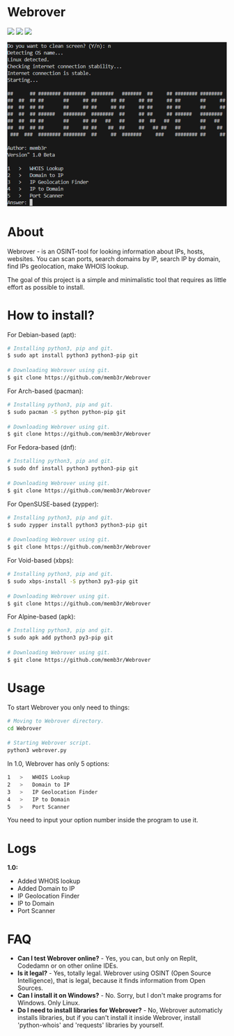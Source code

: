 # Webrover
<p>
  <img src="https://img.shields.io/github/repo-size/memb3r/Webrover"> <img src="https://img.shields.io/github/languages/top/memb3r/Webrover?color=green"> <img src="https://img.shields.io/github/last-commit/memb3r/Webrover">
</p>

<img src="webrover.png">

# About

Webrover - is an OSINT-tool for looking information about IPs, hosts, websites. You can scan ports, search domains by IP, search IP by domain, find IPs geolocation, make WHOIS lookup.

The goal of this project is a simple and minimalistic tool that requires as little effort as possible to install.

# How to install?

For Debian-based (apt):
```bash
# Installing python3, pip and git.
$ sudo apt install python3 python3-pip git

# Downloading Webrover using git.
$ git clone https://github.com/memb3r/Webrover
```

For Arch-based (pacman):
```bash
# Installing python3, pip and git.
$ sudo pacman -S python python-pip git

# Downloading Webrover using git.
$ git clone https://github.com/memb3r/Webrover
```

For Fedora-based (dnf):
```bash
# Installing python3, pip and git.
$ sudo dnf install python3 python3-pip git

# Downloading Webrover using git.
$ git clone https://github.com/memb3r/Webrover
```

For OpenSUSE-based (zypper):
```bash
# Installing python3, pip and git.
$ sudo zypper install python3 python3-pip git

# Downloading Webrover using git.
$ git clone https://github.com/memb3r/Webrover
```

For Void-based (xbps):
```bash
# Installing python3, pip and git.
$ sudo xbps-install -S python3 py3-pip git

# Downloading Webrover using git.
$ git clone https://github.com/memb3r/Webrover
```

For Alpine-based (apk):
```bash
# Installing python3, pip and git.
$ sudo apk add python3 py3-pip git

# Downloading Webrover using git.
$ git clone https://github.com/memb3r/Webrover
```

# Usage

To start Webrover you only need to things:
```bash
# Moving to Webrover directory.
cd Webrover

# Starting Webrover script.
python3 webrover.py
```

In 1.0, Webrover has only 5 options:
```bash
1   >   WHOIS Lookup
2   >   Domain to IP
3   >   IP Geolocation Finder
4   >   IP to Domain
5   >   Port Scanner
```

You need to input your option number inside the program to use it.

# Logs

<b>1.0:</b>

* Added WHOIS lookup
* Added Domain to IP
* IP Geolocation Finder
* IP to Domain
* Port Scanner

# FAQ

* <b>Can I test Webrover online?</b> - Yes, you can, but only on Replit, Codedamn or on other online IDEs.
* <b>Is it legal?</b> - Yes, totally legal. Webrover using OSINT (Open Source Intelligence), that is legal, because it finds information from Open Sources.
* <b>Can I install it on Windows?</b> - No. Sorry, but I don't make programs for Windows. Only Linux.
* <b>Do I need to install libraries for Webrover?</b> - No, Webrover automaticly installs libraries, but if you can't install it inside Webrover, install 'python-whois' and 'requests' libraries by yourself.
